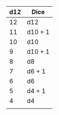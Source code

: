 | d12 | Dice    |
| --- | ------- |
| 12  | d12     |
| 11  | d10 + 1 |
| 10  | d10     |
| 9   | d10 + 1 |
| 8   | d8      |
| 7   | d6 + 1  |
| 6   | d6      |
| 5   | d4 + 1  |
| 4   | d4      |
|     |         |

